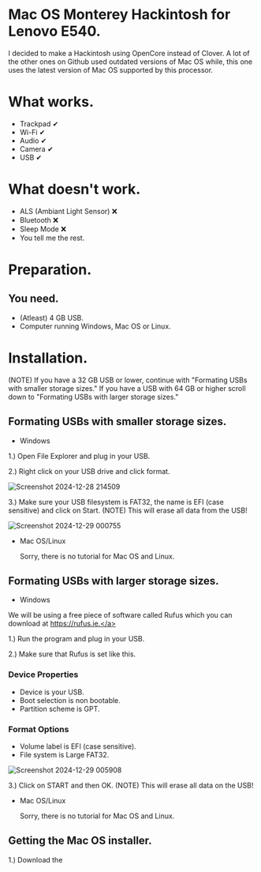 # Mac OS Monterey Hackintosh for Lenovo E540.
I decided to make a Hackintosh using OpenCore instead of Clover. A lot of the other ones on Github used outdated versions of Mac OS while, this one uses the latest version of Mac OS supported by this processor.

# What works.
* Trackpad ✔
* Wi-Fi ✔
* Audio ✔
* Camera ✔
* USB ✔

# What doesn't work.
* ALS (Ambiant Light Sensor) ❌
* Bluetooth ❌
* Sleep Mode ❌
* You tell me the rest.

# Preparation.
## You need.
* (Atleast) 4 GB USB.
* Computer running Windows, Mac OS or Linux.

# Installation.
(NOTE) If you have a 32 GB USB or lower, continue with "Formating USBs with smaller storage sizes." If you have a USB with 64 GB or higher scroll down to "Formating USBs with larger storage sizes."

## Formating USBs with smaller storage sizes.
* Windows

1.) Open File Explorer and plug in your USB.

2.) Right click on your USB drive and click format.
 
![Screenshot 2024-12-28 214509](https://github.com/user-attachments/assets/17261f1f-1901-4035-8dd2-0efa5e849572)

3.) Make sure your USB filesystem is FAT32, the name is EFI (case sensitive) and click on Start. (NOTE) This will erase all data from the USB!

![Screenshot 2024-12-29 000755](https://github.com/user-attachments/assets/913ba9f3-ef19-49e9-9f11-be5f86d5c042)

* Mac OS/Linux

  Sorry, there is no tutorial for Mac OS and Linux.

## Formating USBs with larger storage sizes.
* Windows

We will be using a free piece of software called Rufus which you can download at <a href="https://rufus.ie" target="_blank">https://rufus.ie.</a>

1.) Run the program and plug in your USB.

2.) Make sure that Rufus is set like this.

### Device Properties

* Device is your USB.
* Boot selection is non bootable.
* Partition scheme is GPT.

### Format Options

* Volume label is EFI (case sensitive).
* File system is Large FAT32.

![Screenshot 2024-12-29 005908](https://github.com/user-attachments/assets/d5ea7fd6-239d-47f7-9be2-430e279990d9)

3.) Click on START and then OK. (NOTE) This will erase all data on the USB!

* Mac OS/Linux

  Sorry, there is no tutorial for Mac OS and Linux.

## Getting the Mac OS installer.

1.) Download the 

